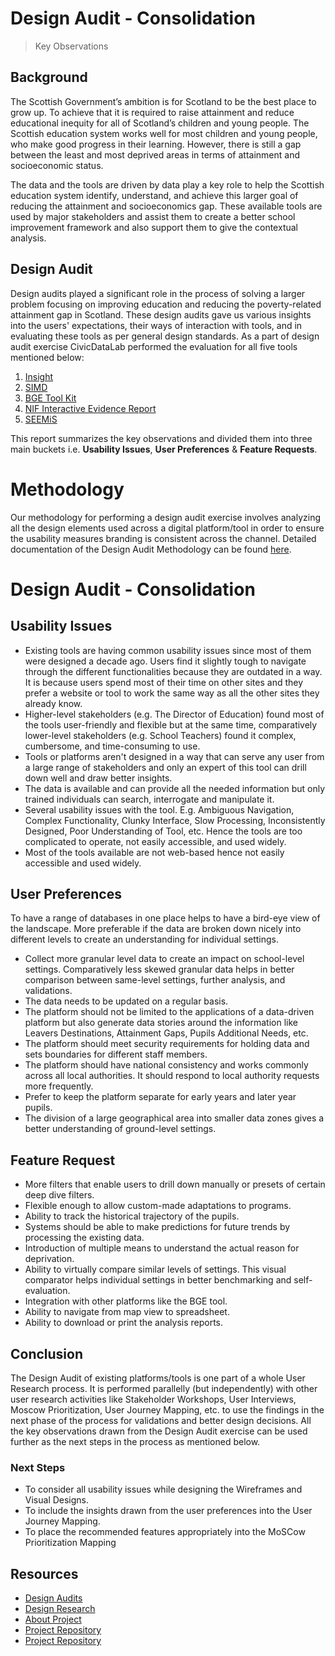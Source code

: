 
# Design Audit - Consolidation
> Key Observations


  

## Background

The Scottish Government’s ambition is for Scotland to be the best place to grow up. To achieve that it is required to raise attainment and reduce educational inequity for all of Scotland’s children and young people. The Scottish education system works well for most children and young people, who make good progress in their learning. However, there is still a gap between the least and most deprived areas in terms of attainment and socioeconomic status.

The data and the tools are driven by data play a key role to help the Scottish education system identify, understand, and achieve this larger goal of reducing the attainment and socioeconomics gap. These available tools are used by major stakeholders and assist them to create a better school improvement framework and also support them to give the contextual analysis.
  
## Design Audit

Design audits played a significant role in the process of solving a larger problem focusing on improving education and reducing the poverty-related attainment gap in Scotland. These design audits gave us various insights into the users' expectations, their ways of interaction with tools, and in evaluating these tools as per general design standards. As a part of design audit exercise CivicDataLab performed the evaluation for all five tools mentioned below:  

1.  [Insight](https://github.com/The-Data-for-Children-Collaborative/noral-design-research/blob/main/design-audit/001-Insight.md)
2.  [SIMD](https://github.com/The-Data-for-Children-Collaborative/noral-design-research/blob/main/design-audit/002-SIMD.md)
3.  [BGE Tool Kit](https://github.com/The-Data-for-Children-Collaborative/noral-design-research/blob/main/design-audit/003-BGE-Toolkit.md)
4.  [NIF Interactive Evidence Report](https://github.com/The-Data-for-Children-Collaborative/noral-design-research/blob/main/design-audit/004-NIF-Interactive-Evidence-Report.md)
5.  [SEEMiS](https://github.com/The-Data-for-Children-Collaborative/noral-design-research/blob/main/design-audit/005-SEEMiS.md)
 
This report summarizes the key observations and divided them into three main buckets i.e. **Usability Issues**, **User Preferences** & **Feature Requests**.

# Methodology

Our methodology for performing a design audit exercise involves analyzing all the design elements used across a digital platform/tool in order to ensure the usability measures branding is consistent across the channel. Detailed documentation of the Design Audit Methodology can be found [here](https://github.com/The-Data-for-Children-Collaborative/noral-design-research/blob/main/design-audit/000-methodology.md).

# Design Audit - Consolidation

## Usability Issues

-   Existing tools are having common usability issues since most of them were designed a decade ago. Users find it slightly tough to navigate through the different functionalities because they are outdated in a way. It is because users spend most of their time on other sites and they prefer a website or tool to work the same way as all the other sites they already know.
-   Higher-level stakeholders (e.g. The Director of Education) found most of the tools user-friendly and flexible but at the same time, comparatively lower-level stakeholders (e.g. School Teachers) found it complex, cumbersome, and time-consuming to use.
-   Tools or platforms aren't designed in a way that can serve any user from a large range of stakeholders and only an expert of this tool can drill down well and draw better insights.
-   The data is available and can provide all the needed information but only trained individuals can search, interrogate and manipulate it.
-   Several usability issues with the tool. E.g. Ambiguous Navigation, Complex Functionality, Clunky Interface, Slow Processing, Inconsistently Designed, Poor Understanding of Tool, etc. Hence the tools are too complicated to operate, not easily accessible, and used widely.    
-   Most of the tools available are not web-based hence not easily accessible and used widely.  

## User Preferences

To have a range of databases in one place helps to have a bird-eye view of the landscape. More preferable if the data are broken down nicely into different levels to create an understanding for individual settings.

-   Collect more granular level data to create an impact on school-level settings. Comparatively less skewed granular data helps in better comparison between same-level settings, further analysis, and validations.
-   The data needs to be updated on a regular basis.
-   The platform should not be limited to the applications of a data-driven platform but also generate data stories around the information like Leavers Destinations, Attainment Gaps, Pupils Additional Needs, etc.
-   The platform should meet security requirements for holding data and sets boundaries for different staff members.
-   The platform should have national consistency and works commonly across all local authorities. It should respond to local authority requests more frequently.
-   Prefer to keep the platform separate for early years and later year pupils.
-   The division of a large geographical area into smaller data zones gives a better understanding of ground-level settings.

## Feature Request

-   More filters that enable users to drill down manually or presets of certain deep dive filters.
-   Flexible enough to allow custom-made adaptations to programs.
-   Ability to track the historical trajectory of the pupils.
-   Systems should be able to make predictions for future trends by processing the existing data.
-   Introduction of multiple means to understand the actual reason for deprivation.
-   Ability to virtually compare similar levels of settings. This visual comparator helps individual settings in better benchmarking and self-evaluation.
-   Integration with other platforms like the BGE tool.
-   Ability to navigate from map view to spreadsheet.
-   Ability to download or print the analysis reports. 

## Conclusion

The Design Audit of existing platforms/tools is one part of a whole User Research process. It is performed parallelly (but independently) with other user research activities like Stakeholder Workshops, User Interviews, Moscow Prioritization, User Journey Mapping, etc. to use the findings in the next phase of the process for validations and better design decisions. All the key observations drawn from the Design Audit exercise can be used further as the next steps in the process as mentioned below.

### Next Steps

-   To consider all usability issues while designing the Wireframes and Visual Designs.
-   To include the insights drawn from the user preferences into the User Journey Mapping.
-   To place the recommended features appropriately into the MoSCow Prioritization Mapping
    
## Resources

-   [Design Audits](https://github.com/The-Data-for-Children-Collaborative/noral-design-research/tree/main/design-audit)
-   [Design Research](https://github.com/The-Data-for-Children-Collaborative/noral-design-research)
-   [About Project](https://www.dataforchildrencollaborative.com/challenge-questions/icpov02-)
-   [Project Repository](https://github.com/The-Data-for-Children-Collaborative/noral-project)
-   [Project Repository](https://github.com/The-Data-for-Children-Collaborative/noral-project)
